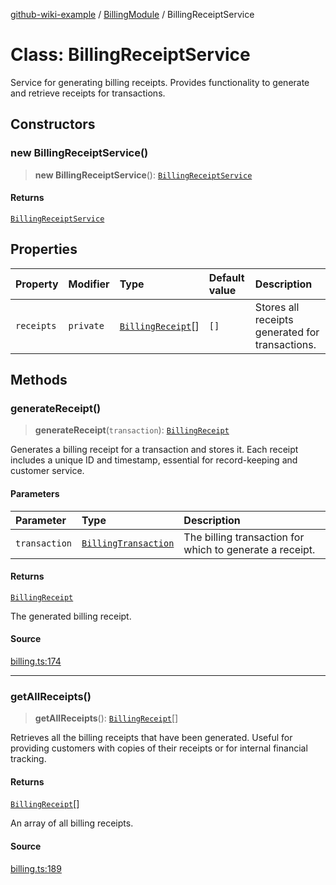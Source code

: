 [github-wiki-example](../wiki/Home) / [BillingModule](../wiki/BillingModule) / BillingReceiptService

# Class: BillingReceiptService

Service for generating billing receipts.
Provides functionality to generate and retrieve receipts for transactions.

## Constructors

### new BillingReceiptService()

> **new BillingReceiptService**(): [`BillingReceiptService`](../wiki/BillingModule.Class.BillingReceiptService)

#### Returns

[`BillingReceiptService`](../wiki/BillingModule.Class.BillingReceiptService)

## Properties

| Property | Modifier | Type | Default value | Description |
| :------ | :------ | :------ | :------ | :------ |
| `receipts` | `private` | [`BillingReceipt`](../wiki/BillingModule.Interface.BillingReceipt)[] | `[]` | Stores all receipts generated for transactions. |

## Methods

### generateReceipt()

> **generateReceipt**(`transaction`): [`BillingReceipt`](../wiki/BillingModule.Interface.BillingReceipt)

Generates a billing receipt for a transaction and stores it.
Each receipt includes a unique ID and timestamp, essential for record-keeping and customer service.

#### Parameters

| Parameter | Type | Description |
| :------ | :------ | :------ |
| `transaction` | [`BillingTransaction`](../wiki/BillingModule.Interface.BillingTransaction) | The billing transaction for which to generate a receipt. |

#### Returns

[`BillingReceipt`](../wiki/BillingModule.Interface.BillingReceipt)

The generated billing receipt.

#### Source

[billing.ts:174](https://github.com/typedoc2md/typedoc-plugin-markdown-examples/blob/bacb1c2264a9626cba5f9e7959f4fc899171a745/examples/src/billing.ts#L174)

***

### getAllReceipts()

> **getAllReceipts**(): [`BillingReceipt`](../wiki/BillingModule.Interface.BillingReceipt)[]

Retrieves all the billing receipts that have been generated.
Useful for providing customers with copies of their receipts or for internal financial tracking.

#### Returns

[`BillingReceipt`](../wiki/BillingModule.Interface.BillingReceipt)[]

An array of all billing receipts.

#### Source

[billing.ts:189](https://github.com/typedoc2md/typedoc-plugin-markdown-examples/blob/bacb1c2264a9626cba5f9e7959f4fc899171a745/examples/src/billing.ts#L189)
